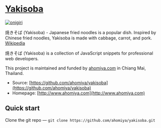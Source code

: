 # [Yakisoba](https://github.com/ahomiya/yakisoba)

[![onigiri](https://raw.githubusercontent.com/ahomiya/yakisoba/master/doc/img/yakisoba.png)](https://github.com/ahomiya/yakisoba)

焼きそば (Yakisoba) - Japanese fried noodles is a popular dish. Inspired by Chinese fried noodles, Yakisoba is made with cabbage, carrot, and pork. [Wikipedia](http://en.wikipedia.org/wiki/Yakisoba)

焼きそば (Yakisoba) is a collection of JavaScript snippets for professional web developers.

This project is maintained and funded by [ahomiya.com](http://www.ahomiya.com) in Chiang Mai, Thailand.

* Source: [https://github.com/ahomiya/yakisoba](https://github.com/ahomiya/yakisoba)
* Homepage: [http://www.ahomiya.com](http://www.ahomiya.com)


## Quick start
Clone the git repo — `git clone https://github.com/ahomiya/yakisoba.git`